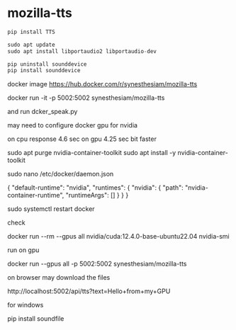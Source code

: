 # mozilla-tts
```jsx
pip install TTS
```

```jsx
sudo apt update
sudo apt install libportaudio2 libportaudio-dev
```

```jsx
pip uninstall sounddevice
pip install sounddevice
```



docker image
https://hub.docker.com/r/synesthesiam/mozilla-tts

docker run -it -p 5002:5002 synesthesiam/mozilla-tts

and run dcker_speak.py

may need to configure docker gpu
for nvidia


on cpu response 4.6 sec
on gpu 4.25 sec bit faster


sudo apt purge nvidia-container-toolkit
sudo apt install -y nvidia-container-toolkit

sudo nano /etc/docker/daemon.json



{
  "default-runtime": "nvidia",
  "runtimes": {
    "nvidia": {
      "path": "nvidia-container-runtime",
      "runtimeArgs": []
    }
  }
}


sudo systemctl restart docker



check 

docker run --rm --gpus all nvidia/cuda:12.4.0-base-ubuntu22.04 nvidia-smi



run on gpu

docker run --gpus all -p 5002:5002 synesthesiam/mozilla-tts




on browser may download the files 

http://localhost:5002/api/tts?text=Hello+from+my+GPU



for windows

pip install soundfile